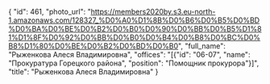 {
    "id": 461,
    "photo_url": "https://members2020by.s3.eu-north-1.amazonaws.com/128327_%D0%A0%D1%8B%D0%B6%D0%B5%D0%BD%D0%BA%D0%BE%D0%B2%D0%B0%D0%90%D0%BB%D0%B5%D1%81%D1%8F%D0%92%D0%BB%D0%B0%D0%B4%D0%B8%D0%BC%D0%B8%D1%80%D0%BE%D0%B2%D0%BD%D0%B0",
    "full_name": "Рыженкова Алеся Владимировна",
    "offices": "[{\"id\": \"06-07\", \"name\": \"Прокуратура Горецкого района\", \"position\": \"Помощник прокурора\"}]",
    "title": "Рыженкова Алеся Владимировна"
}
